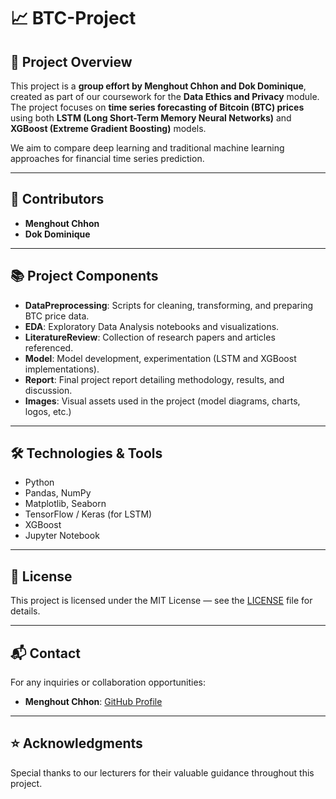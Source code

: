 # 📈 BTC-Project

## 📌 Project Overview

This project is a **group effort by Menghout Chhon and Dok Dominique**, created as part of our coursework for the **Data Ethics and Privacy** module. The project focuses on **time series forecasting of Bitcoin (BTC) prices** using both **LSTM (Long Short-Term Memory Neural Networks)** and **XGBoost (Extreme Gradient Boosting)** models.

We aim to compare deep learning and traditional machine learning approaches for financial time series prediction.

---

## 👫 Contributors

- **Menghout Chhon**  
- **Dok Dominique**

---
## 📚 Project Components

- **DataPreprocessing**: Scripts for cleaning, transforming, and preparing BTC price data.
- **EDA**: Exploratory Data Analysis notebooks and visualizations.
- **LiteratureReview**: Collection of research papers and articles referenced.
- **Model**: Model development, experimentation (LSTM and XGBoost implementations).
- **Report**: Final project report detailing methodology, results, and discussion.
- **Images**: Visual assets used in the project (model diagrams, charts, logos, etc.)

---

## 🛠️ Technologies & Tools

- Python
- Pandas, NumPy
- Matplotlib, Seaborn
- TensorFlow / Keras (for LSTM)
- XGBoost
- Jupyter Notebook

---

## 📖 License

This project is licensed under the MIT License — see the [LICENSE](LICENSE) file for details.

---

## 📬 Contact

For any inquiries or collaboration opportunities:

- **Menghout Chhon**: [GitHub Profile](https://github.com/MenghoutChhon)

---

## ⭐️ Acknowledgments

Special thanks to our lecturers for their valuable guidance throughout this project.

